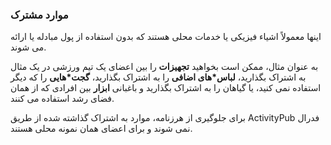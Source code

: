 ### موارد مشترک
اینها معمولاً اشیاء فیزیکی یا خدمات محلی هستند که بدون استفاده از پول مبادله یا ارائه می شوند.

به عنوان مثال، ممکن است بخواهید **تجهیزات** را بین اعضای یک تیم ورزشی در یک مثال به اشتراک بگذارید، **لباس*های اضافی** را به اشتراک بگذارید، **گجت*هایی** را که دیگر استفاده نمی کنید، یا گیاهان را به اشتراک بگذارید و باغبانی **ابزار** بین افرادی که از همان فضای رشد استفاده می کنند.

برای جلوگیری از هرزنامه، موارد به اشتراک گذاشته شده از طریق ActivityPub فدرال نمی شوند و برای اعضای همان نمونه محلی هستند.
